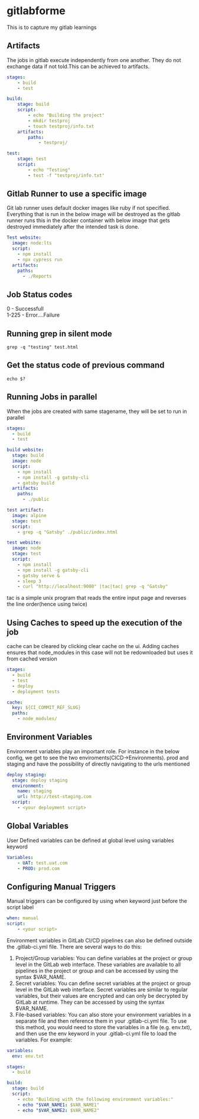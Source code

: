# gitlabforme
This is to capture my gitlab learnings

## Artifacts
The jobs in gitlab execute independently from one another. They do not exchange data if not told.This can be achieved to artifacts.
```yaml
stages:
    - build
    - test

build:
    stage: build
    script:
        - echo "Building the project"
        - mkdir testproj
        - touch testproj/info.txt
    artifacts:
        paths:
            - testproj/

test:
    stage: test
    script:
        - echo "Testing"
        - test -f "testproj/info.txt"
```
## Gitlab Runner to use a specific image
Git lab runner uses default docker images like ruby if not specified. Everything that is run in the below image will be destroyed as the gitlab runner runs this in the docker container with below image that gets destroyed immediately after the intended task is done.
```yaml
Test website:
  image: node:lts
  script:
    - npm install
    - npx cypress run
  artifacts:
    paths:
      - ./Reports
```
## Job Status codes
0 - Successfull <br>
1-225 - Error....Failure

## Running grep in silent mode
```linux
grep -q "testing" test.html
```

## Get the status code of previous command
```linux
echo $?
```
## Running Jobs in parallel
When the jobs are created with same stagename, they will be set to run in parallel
```yml
stages:
  - build
  - test

build website:
  stage: build
  image: node
  script:
    - npm install
    - npm install -g gatsby-cli
    - gatsby build
  artifacts:
    paths:
      - ./public

test artifact:
  image: alpine
  stage: test
  script:
    - grep -q "Gatsby" ./public/index.html

test website:
  image: node
  stage: test
  script:
    - npm install
    - npm install -g gatsby-cli
    - gatsby serve &
    - sleep 3
    - curl "http://localhost:9000" |tac|tac| grep -q "Gatsby"
```
tac is a simple unix program that reads the entire input page and reverses the line order(hence using twice)

##  Using Caches to speed up the execution of the job
cache can be cleared by clicking clear cache on the ui. Adding caches ensures that node_modules in this case will not be redownloaded but uses it from cached version
```yml
stages:
  - build
  - test
  - deploy
  - deployment tests

cache:
  key: ${CI_COMMIT_REF_SLUG}
  paths:
    - node_modules/
```
## Environment Variables
Environment variables play an important role. For instance in the below config, we get to see the two enviroments(CICD->Environments). prod and staging and have the possibility of directly navigating to the urls mentioned
```yml
deploy staging: 
  stage: deploy staging
  environment:
    name: staging
    url: http://test-staging.com
  script:
    - <your deployment script>
```
## Global Variables
User Defined variables can be defined at global level using variables keyword
```yml
Variables:
    - UAT: test.uat.com
    - PROD: prod.com
```
## Configuring Manual Triggers
Manual triggers can be configured by using when keyword just before the script label
```yml
when: manual
script:
    - <your script>
```
Environment variables in GitLab CI/CD pipelines can also be defined outside the .gitlab-ci.yml file. There are several ways to do this:
1. Project/Group variables: You can define variables at the project or group level in the GitLab web interface. These variables are available to all pipelines in the project or group and can be accessed by using the syntax $VAR_NAME.<br>
2. Secret variables: You can define secret variables at the project or group level in the GitLab web interface. Secret variables are similar to regular variables, but their values are encrypted and can only be decrypted by GitLab at runtime. They can be accessed by using the syntax $VAR_NAME.<br>
3. File-based variables: You can also store your environment variables in a separate file and then reference them in your .gitlab-ci.yml file. To use this method, you would need to store the variables in a file (e.g. env.txt), and then use the env keyword in your .gitlab-ci.yml file to load the variables. For example:<br>
```yml
variables:
  env: env.txt

stages:
  - build

build:
  stage: build
  script:
    - echo "Building with the following environment variables:"
    - echo "$VAR_NAME1: $VAR_NAME1"
    - echo "$VAR_NAME2: $VAR_NAME2"
```


